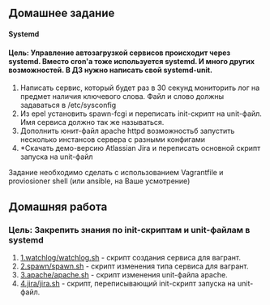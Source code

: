 ## Домашнее задание
#### Systemd
#### Цель: Управление автозагрузкой сервисов происходит через systemd. Вместо cron'а тоже используется systemd. И много других возможностей. В ДЗ нужно написать свой systemd-unit.

1. Написать сервис, который будет раз в 30 секунд мониторить лог на предмет наличия ключевого слова. Файл и слово должны задаваться в /etc/sysconfig
2. Из epel установить spawn-fcgi и переписать init-скрипт на unit-файл. Имя сервиса должно так же называться.
3. Дополнить юнит-файл apache httpd возможностьб запустить несколько инстансов сервера с разными конфигами
4. *Скачать демо-версию Atlassian Jira и переписать основной скрипт запуска на unit-файл

  Задание необходимо сделать с использованием Vagrantfile и proviosioner shell (или ansible, на Ваше усмотрение) 

## Домашняя работа
### Цель: Закрепить знания по init-скриптам и unit-файлам в systemd

1. [1.watchlog/watchlog.sh](https://github.com/alexshangin/otus/blob/master/lesson08/1.watchlog/watchlog.sh) - скрипт создания сервиса для вагрант.
2. [2.spawn/spawn.sh](https://github.com/alexshangin/otus/blob/master/lesson08/2.spawn/spawn.sh) - скрипт изменения типа сервиса для вагрант.
3. [3.apache/apache.sh](https://github.com/alexshangin/otus/blob/master/lesson08/3.apache/apache.sh) - скрипт изменения unit-файла apache.
4. [4.jira/jira.sh](https://github.com/alexshangin/otus/blob/master/lesson08/4.jira/jira.sh) - скрипт, переписывающий init-скрипт запуска на unit-файл.
